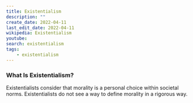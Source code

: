 ```yaml
---
title: Existentialism
description: ""
create_date: 2022-04-11
last_edit_date: 2022-04-11
wikipedia: Existentialism
youtube: 
search: existentialism
tags:
    - existentialism
---
```

### What Is Existentialism?
Existentialists consider that morality is a personal choice within societal norms.  Existentialists do not see a way to define morality in a rigorous way.